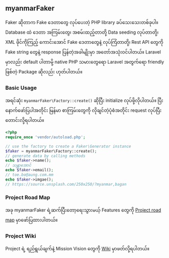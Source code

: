 ## myanmarFaker

Faker ဆိုတာက  Fake ဒေတာတွေ လုပ်ပေးတဲ့ PHP library ခပ်သေးသေးတစ်ခုပါ။ Database ထဲ ဒေတာ အကြမ်းတွေ၊ အစမ်းထည့်တာတို့ Data seeding  လုပ်တာတို့၊ XML ဖိုင်ကိုကြည့် ကောင်းအောင် Fake ဒေတာတွေနဲ့ လုပ်ကြံတာတို့၊ Rest API တွေကို Fake string တွေနဲ့ response ပြန်တဲ့အခါမျိုးမှာ အတော်အသုံးဝင်ပါတယ်။ Laravel မှာလည်း default ပါတာမို့ native PHP သမားတွေရော Laravel အတွက်ရော friendly ဖြစ်တဲ့ Package ဆိုလည်း ဟုတ်ပါတယ်။

### Basic Usage

အရင်ဆုံး `myanmarFaker\Factory::create()` ဆိုပြီး initialize လုပ်ဖို့လိုပါတယ်။ ပြီးနောက်ဖော်ပြပါအတိုင်း မြန်မာ စာကြမ်းတွေကို လိုချင်တဲ့ပုံစံအတိုင်း request လုပ်ပြီး တောင်းလို့ရပါတယ်။

```php
<?php
require_once 'vendor/autoload.php';

// use the factory to create a Faker\Generator instance
$faker = myanmarFaker\Factory::create();
// generate data by calling methods
echo $faker->name();
// သန္တာအောင်
echo $faker->email();
// toe.bo@aung.com.mm
echo $faker->imgae();
// https://source.unsplash.com/250x250/?myanmar,bagan
```

### Project Road Map

အခု myanmarFaker ရဲ့ဆက်ပြီးတော့ရေးသွားမယ့် Features တွေကို [Project road map](https://github.com/phyozawtun/myanmarFaker/projects/1) မှာဖော်ပြထားပါတယ်။

### Project Wiki
Project ရဲ့ ရည်ရွယ်ချက်နဲ့ Mission Vision တွေကို [Wiki](https://github.com/phyozawtun/myanmarFaker/wiki) မှာဖတ်လို့ရပါတယ်။
